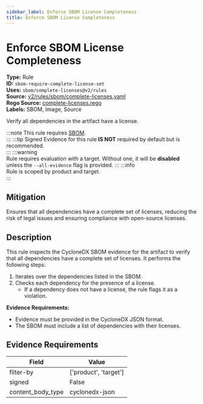 ```yaml
---
sidebar_label: Enforce SBOM License Completeness
title: Enforce SBOM License Completeness
---  
```

# Enforce SBOM License Completeness  
**Type:** Rule  
**ID:** `sbom-require-complete-license-set`  
**Uses:** `sbom/complete-licenses@v2/rules`  
**Source:** [v2/rules/sbom/complete-licenses.yaml](https://github.com/scribe-public/sample-policies/blob/main/v2/rules/sbom/complete-licenses.yaml)  
**Rego Source:** [complete-licenses.rego](https://github.com/scribe-public/sample-policies/blob/main/v2/rules/sbom/complete-licenses.rego)  
**Labels:** SBOM, Image, Source  

Verify all dependencies in the artifact have a license.

:::note 
This rule requires [SBOM](https://scribe-security.netlify.app/docs/valint/sbom).  
::: 
:::tip 
Signed Evidence for this rule **IS NOT** required by default but is recommended.  
::: 
:::warning  
Rule requires evaluation with a target. Without one, it will be **disabled** unless the `--all-evidence` flag is provided.
::: 
:::info  
Rule is scoped by product and target.  
:::  

## Mitigation  
Ensures that all dependencies have a complete set of licenses, reducing the risk of legal issues and ensuring compliance with open-source licenses.



## Description  
This rule inspects the CycloneDX SBOM evidence for the artifact to verify that all dependencies have a complete set of licenses.
It performs the following steps:

1. Iterates over the dependencies listed in the SBOM.
2. Checks each dependency for the presence of a license.
   - If a dependency does not have a license, the rule flags it as a violation.

**Evidence Requirements:**
- Evidence must be provided in the CycloneDX JSON format.
- The SBOM must include a list of dependencies with their licenses.


## Evidence Requirements  
| Field | Value |
|-------|-------|
| filter-by | ['product', 'target'] |
| signed | False |
| content_body_type | cyclonedx-json |

